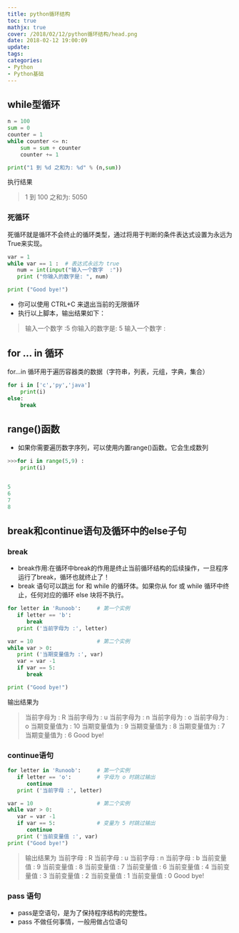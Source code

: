 ```yaml
---
title: python循环结构
toc: true
mathjx: true
cover: /2018/02/12/python循环结构/head.png
date: 2018-02-12 19:00:09
update:
tags:
categories:
- Python
- Python基础
---
```

## while型循环
~~~Python
n = 100
sum = 0
counter = 1
while counter <= n:
    sum = sum + counter
    counter += 1

print("1 到 %d 之和为: %d" % (n,sum))
~~~
执行结果
>1 到 100 之和为: 5050

### 死循环
死循环就是循环不会终止的循环类型，通过将用于判断的条件表达式设置为永远为True来实现。
~~~Python
var = 1
while var == 1 :  # 表达式永远为 true
   num = int(input("输入一个数字  :"))
   print ("你输入的数字是: ", num)

print ("Good bye!")
~~~
* 你可以使用 CTRL+C 来退出当前的无限循环
* 执行以上脚本，输出结果如下：
>输入一个数字  :5
你输入的数字是:  5
输入一个数字  :

## for ... in 循环
for...in 循环用于遍历容器类的数据（字符串，列表，元组，字典，集合）
~~~Python
for i in ['c','py','java']
    print(i)
else:
    break
~~~

## range()函数
* 如果你需要遍历数字序列，可以使用内置range()函数。它会生成数列
~~~Python
>>>for i in range(5,9) :
    print(i)


5
6
7
8
~~~

## break和continue语句及循环中的else子句
### break
* break作用:在循环中break的作用是终止当前循环结构的后续操作，一旦程序运行了break，循环也就终止了！
* break 语句可以跳出 for 和 while 的循环体。如果你从 for 或 while 循环中终止，任何对应的循环 else 块将不执行。

~~~Python
for letter in 'Runoob':     # 第一个实例
   if letter == 'b':
      break
   print ('当前字母为 :', letter)

var = 10                    # 第二个实例
while var > 0:              
   print ('当期变量值为 :', var)
   var = var -1
   if var == 5:
      break

print ("Good bye!")
~~~
输出结果为
>当前字母为 : R
当前字母为 : u
当前字母为 : n
当前字母为 : o
当前字母为 : o
当期变量值为 : 10
当期变量值为 : 9
当期变量值为 : 8
当期变量值为 : 7
当期变量值为 : 6
Good bye!

### continue语句
~~~Python
for letter in 'Runoob':     # 第一个实例
   if letter == 'o':        # 字母为 o 时跳过输出
      continue
   print ('当前字母 :', letter)

var = 10                    # 第二个实例
while var > 0:              
   var = var -1
   if var == 5:             # 变量为 5 时跳过输出
      continue
   print ('当前变量值 :', var)
print ("Good bye!")
~~~
>输出结果为
当前字母 : R
当前字母 : u
当前字母 : n
当前字母 : b
当前变量值 : 9
当前变量值 : 8
当前变量值 : 7
当前变量值 : 6
当前变量值 : 4
当前变量值 : 3
当前变量值 : 2
当前变量值 : 1
当前变量值 : 0
Good bye!

### pass 语句
* pass是空语句，是为了保持程序结构的完整性。
* pass 不做任何事情，一般用做占位语句
